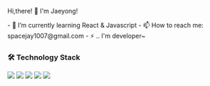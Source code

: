   <span>Hi,there! 👋 I'm Jaeyong! </span>
  
<div>
- 🌱 I’m currently learning React & Javascript
- 📫 How to reach me: spacejay1007@gmail.com
- ⚡ .. I'm developer~
</div>
  
<div>
  <h3> 🛠 Technology Stack </h3> 
  
  <img src="https://img.shields.io/badge/HTML5-E34F26?style=flat-square&logo=HTML5&logoColor=white">
  <img src="https://img.shields.io/badge/CSS3-1572B6?style=flat-square&logo=CSS3&logoColor=white">
  <img src="https://img.shields.io/badge/JavaScript-F7DF1E?style=flat-square&logo=JavaScript&logoColor=black">
  <img src="https://img.shields.io/badge/React-61DAFB?style=flat-square&logo=React&logoColor=black">
  <img src="https://img.shields.io/badge/Redux-764ABC?style=flat-square&logo=Redux&logoColor=white">
</div>
